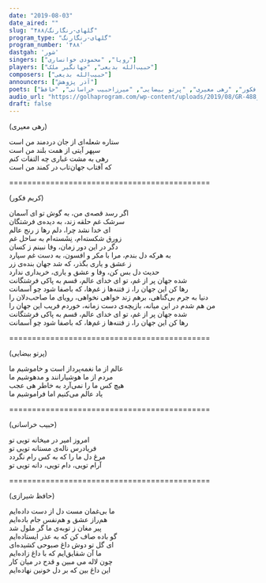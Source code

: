 ```yaml
---
date: "2019-08-03"
date_aired: ""
slug: "گلهای-رنگارنگ/۴۸۸"
program_type: "گلهای-رنگارنگ"
program_number: '۴۸۸'
dastgah: 'شور'
singers: ["رویا", "محمودی خوانساری"]
players: ["حبیب‌الله بدیعی", "جهانگیر ملک"]
composers: ["حبیب‌الله بدیعی"]
announcers: ["آذر پژوهش"]
poets: ["کریم فکور", "رهی معیری", "پرتو بیضایی", "میرزاحبیب خراسانی", "حافظ"]
audio_url: "https://golhaprogram.com/wp-content/uploads/2019/08/GR-488_Roya_Khansari_Badeeie.mp3"
draft: false
---
```


(رهی معیری)  

ستاره شعله‌ای از جان دردمند من است  
سپهر آیتی از همت بلند من است  
رهی به مشت غباری چه التفات كنم  
كه آفتاب جهان‌تاب در كمند من است  

============================================  

(کریم فکور)  

اگر رسد قصه‌ی من، به گوش تو ای آسمان  
سرشک غم حلقه زند، به دیده‌ی فرشتگان  
ای خدا نشد چرا، دلم رها ز رنج عالم  
زورق شکسته‌ام، نِشَسته‌ام به ساحل غم  
دگر در این دور زمان، وفا نبینم ز كسان  
به هركه دل بندم، مرا با مكر و افسون، به دست غم سپارد  
ز عشق و یاری بگذر، که شد جهان بنده‌ی زر  
حدیث دل بس کن، وفا و عشق و یاری، خریداری ندارد  
شده جهان پر از غم، تو ای خدای عالم، قسم به پاکی فرشتگانت  
رها کن این جهان را، ز فتنه‌ها ز غم‌ها، که باصفا شود چو آسمانت  
دنیا به جرم بی‌گناهی، برهم زند خواهی نخواهی، رویای ما صاحب‌دلان را  
من هم شدم در این میانه، بازیچه‌ی دست زمانه، خوردم فریب این جهان را  
شده جهان پر از غم، تو ای خدای عالم، قسم به پاکی فرشتگانت  
رها كن این جهان را، ز فتنه‌ها ز غم‌ها، که باصفا شود چو آسمانت  

============================================  

(پرتو بیضایی)  

عالم از ما نغمه‌پرداز است و خاموشیم ما  
مردم از ما هوشیارانند و مدهوشیم ما  
هیچ کس ما را نمی‌آرد به خاطر هی عجب  
یاد عالم می‌کنیم اما فراموشیم ما  

============================================  

(حبیب خراسانی)  

امروز امیر در میخانه تویی تو  
فریادرس ناله‌ی مستانه تویی تو  
مرغ دل ما را كه به كس رام نگردد  
آرام تویی، دام تویی، دانه تویی تو  

============================================  

(حافظ شیرازی)  

ما بی‌غمان مست دل از دست داده‌ایم  
هم‌راز عشق و هم‌نفس جام باده‌ایم  
پیر مغان ز توبه‌ی ما گر ملول شد  
گو باده صاف کن که به عذر ایستاده‌ایم  
ای گل تو دوش داغ صبوحی کشیده‌ای  
ما آن شقایق‌ایم كه با داغ زاده‌ایم  
چون لاله می مبین و قدح در میان کار  
این داغ بین که بر دل خونین نهاده‌ایم  

